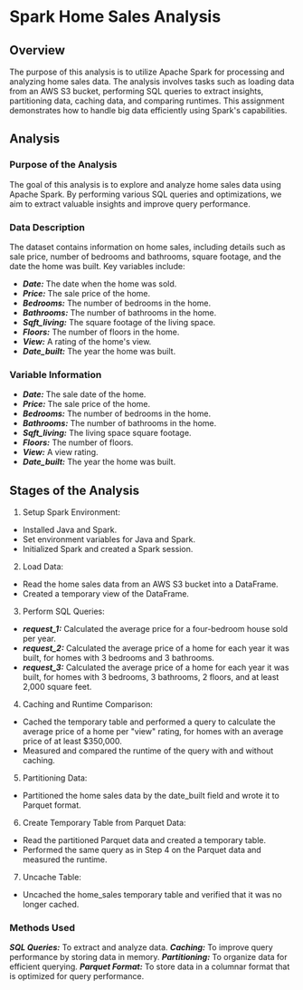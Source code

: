 # Spark Home Sales Analysis

## Overview
The purpose of this analysis is to utilize Apache Spark for processing and analyzing home sales data. The analysis involves tasks such as loading data from an AWS S3 bucket, performing SQL queries to extract insights, partitioning data, caching data, and comparing runtimes. This assignment demonstrates how to handle big data efficiently using Spark's capabilities.

## Analysis
### Purpose of the Analysis
The goal of this analysis is to explore and analyze home sales data using Apache Spark. By performing various SQL queries and optimizations, we aim to extract valuable insights and improve query performance.

### Data Description
The dataset contains information on home sales, including details such as sale price, number of bedrooms and bathrooms, square footage, and the date the home was built. Key variables include:

* ***Date:*** The date when the home was sold.
* ***Price:*** The sale price of the home.
* ***Bedrooms:*** The number of bedrooms in the home.
* ***Bathrooms:*** The number of bathrooms in the home.
* ***Sqft_living:*** The square footage of the living space.
* ***Floors:*** The number of floors in the home.
* ***View:*** A rating of the home's view.
* ***Date_built:*** The year the home was built.

### Variable Information
* ***Date:*** The sale date of the home.
* ***Price:*** The sale price of the home.
* ***Bedrooms:*** The number of bedrooms in the home.
* ***Bathrooms:*** The number of bathrooms in the home.
* ***Sqft_living:*** The living space square footage.
* ***Floors:*** The number of floors.
* ***View:*** A view rating.
* ***Date_built:*** The year the home was built.

## Stages of the Analysis
1. Setup Spark Environment:
* Installed Java and Spark.
* Set environment variables for Java and Spark.
* Initialized Spark and created a Spark session.

2. Load Data:
* Read the home sales data from an AWS S3 bucket into a DataFrame.
* Created a temporary view of the DataFrame.

3. Perform SQL Queries:
* ***request_1:*** Calculated the average price for a four-bedroom house sold per year.
* ***request_2:*** Calculated the average price of a home for each year it was built, for homes with 3 bedrooms and 3 bathrooms.
* ***request_3:*** Calculated the average price of a home for each year it was built, for homes with 3 bedrooms, 3 bathrooms, 2 floors, and at least 2,000 square feet.

4. Caching and Runtime Comparison:
* Cached the temporary table and performed a query to calculate the average price of a home per "view" rating, for homes with an average price of at least $350,000.
* Measured and compared the runtime of the query with and without caching.

5. Partitioning Data:
* Partitioned the home sales data by the date_built field and wrote it to Parquet format.

6. Create Temporary Table from Parquet Data:
* Read the partitioned Parquet data and created a temporary table.
* Performed the same query as in Step 4 on the Parquet data and measured the runtime.

7. Uncache Table:
* Uncached the home_sales temporary table and verified that it was no longer cached.

### Methods Used
***SQL Queries:*** To extract and analyze data.
***Caching:*** To improve query performance by storing data in memory.
***Partitioning:*** To organize data for efficient querying.
***Parquet Format:*** To store data in a columnar format that is optimized for query performance.
